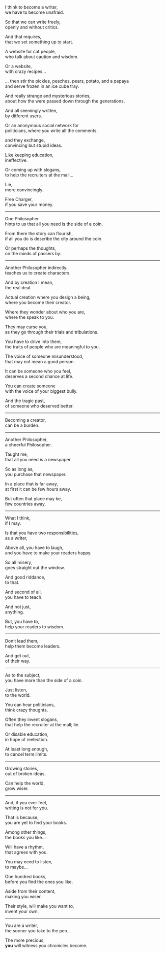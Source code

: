 I think to become a writer,\
we have to become unafraid.

So that we can write freely,\
openly and without critics.

And that requires,\
that we set something up to start.

A website for cat people,\
who talk about caution and wisdom.

Or a website,\
with crazy recipes...

... then stir the pickles, peaches, pears, potato, and a papaya\
and serve frozen in an ice cube tray.

And really strange and mysterious stories,\
about how the were passed down through the generations.

And all seemingly written,\
by different users.

Or an anonymous social network for\
politicians, where you write all the comments.

and they exchange,\
convincing but stupid ideas.

Like keeping education,\
ineffective.

Or coming up with slogans,\
to help the recruiters at the mall...

Lie,\
more convincingly.

Free Charger,\
if you save your money.

---

One Philosopher\
hints to us that all you need is the side of a coin.

From there the story can flourish,\
if all you do is describe the city around the coin.

Or perhaps the thoughts,\
on the minds of passers by.

---

Another Philosopher indirectly.\
teaches us to create characters.

And by creation I mean,\
the real deal.

Actual creation where you design a being,\
where you become their creator.

Where they wonder about who you are,\
where the speak to you.

They may curse you,\
as they go through their trials and tribulations.

You have to drive into them,\
the traits of people who are meaningful to you.

The voice of someone misunderstood,\
that may not mean a good person.

It can be someone who you feel,\
deserves a second chance at life.

You can create someone\
with the voice of your biggest bully.

And the tragic past,\
of someone who deserved better.

---

Becoming a creator,\
can be a burden.

---

Another Philosopher,\
a cheerful Philosopher.

Taught me,\
that all you need is a newspaper.

So as long as,\
you purchase that newspaper.

In a place that is far away,\
at first it can be few hours away.

But often that place may be,\
few countries away.

---

What I think,\
if I may.

Is that you have two responsibilities,\
as a writer,

Above all, you have to laugh,\
and you have to make your readers happy.

So all misery,\
goes straight out the window.

And good riddance,\
to that.

And second of all,\
you have to teach.

And not just,\
anything.

But, you have to,\
help your readers to wisdom.

---

Don’t lead them,\
help them become leaders.

And get out,\
of their way.

---

As to the subject,\
you have more than the side of a coin.

Just listen,\
to the world.

You can hear politicians,\
think crazy thoughts.

Often they invent slogans,\
that help the recruiter at the mall; lie.

Or disable education,\
in hope of reelection.

At least long enough,\
to cancel term limits.

---

Growing stories,\
out of broken ideas.

Can help the world,\
grow wiser.

---

And, if you ever feel,\
writing is not for you.

That is because,\
you are yet to find your books.

Among other things,\
the books you like...

Will have a rhythm,\
that agrees with you.

You may need to listen,\
to maybe...

One hundred books,\
before you find the ones you like.

Aside from their content,\
making you wiser.

Their style, will make you want to,\
invent your own.

---

You are a writer,\
the sooner you take to the pen...

The more precious,\
**you** will witness you chronicles become.
